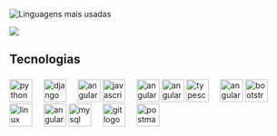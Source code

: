 
![Linguagens mais usadas](https://github-readme-stats.vercel.app/api/top-langs/?username=lucasvieiraz&layout=compact&theme=dark)


<a href="https://github.com/lucasvieiraz">
  <img align="center" src="https://github-profile-summary-cards.vercel.app/api/cards/repos-per-language?username=lucasvieiraz&theme=dark" />
</a>


<h2 align="left">Tecnologias</h2>

###

<div align="left">
  <img src="https://cdn.jsdelivr.net/gh/devicons/devicon/icons/python/python-original.svg" height="40" alt="python logo"  />
  <img width="12" />
  <img src="https://cdn.jsdelivr.net/gh/devicons/devicon/icons/django/django-plain.svg" height="40" alt="django logo"  />
  <img width="12" />   
  <img src="https://skillicons.dev/icons?i=java" height="40" alt="angular logo"  />
  <img src="https://cdn.jsdelivr.net/gh/devicons/devicon/icons/javascript/javascript-original.svg" height="40" alt="javascript logo"  />
  <img width="12" /> 
  <img src="https://skillicons.dev/icons?i=react" height="40" alt="angular logo"  />   
  <img src="https://skillicons.dev/icons?i=flutter" height="40" alt="angular logo"  />
  <img src="https://cdn.jsdelivr.net/gh/devicons/devicon/icons/typescript/typescript-original.svg" height="40" alt="typescript logo"  />
  <img width="12" /> 
  <img src="https://skillicons.dev/icons?i=angular" height="40" alt="angular logo"  />
  <img src="https://cdn.jsdelivr.net/gh/devicons/devicon/icons/bootstrap/bootstrap-original.svg" height="40" alt="bootstrap logo"  />
  <img width="12" />
  <img src="https://cdn.jsdelivr.net/gh/devicons/devicon/icons/linux/linux-original.svg" height="40" alt="linux logo"  />
  <img width="12" />
  <img src="https://skillicons.dev/icons?i=kotlin" height="40" alt="angular logo"  />
  <img src="https://cdn.jsdelivr.net/gh/devicons/devicon/icons/mysql/mysql-original.svg" height="40" alt="mysql logo"  />
  <img width="12" />   
  <img src="https://cdn.jsdelivr.net/gh/devicons/devicon/icons/git/git-original.svg" height="40" alt="git logo"  />
  <img width="12" />
  <img src="https://skillicons.dev/icons?i=postman" height="40" alt="postman logo"  />
  <img width="12" />
   
</div>

